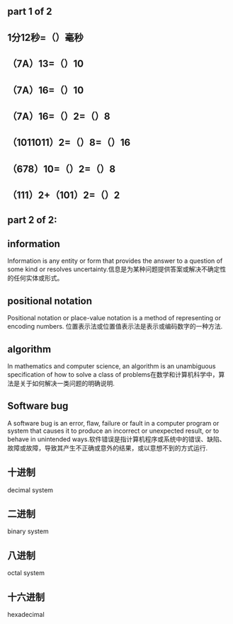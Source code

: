 ## part 1 of 2
## 1分12秒=（）毫秒
## （7A）13=（）10
## （7A）16=（）10
## （7A）16=（）2=（）8
## （1011011）2=（）8=（）16
## （678）10=（）2=（）8
## （111）2+（101）2=（）2

## part 2 of 2:
## information
Information is any entity or form that provides the answer to a question of some kind or resolves uncertainty.信息是为某种问题提供答案或解决不确定性的任何实体或形式。
## positional notation
Positional notation or place-value notation is a method of representing or encoding numbers. 位置表示法或位置值表示法是表示或编码数字的一种方法.
## algorithm
In mathematics and computer science, an algorithm is an unambiguous specification of how to solve a class of problems在数学和计算机科学中，算法是关于如何解决一类问题的明确说明.
## Software bug
A software bug is an error, flaw, failure or fault in a computer program or system that causes it to produce an incorrect or unexpected result, or to behave in unintended ways.软件错误是指计算机程序或系统中的错误、缺陷、故障或故障，导致其产生不正确或意外的结果，或以意想不到的方式运行.
## 十进制
decimal system
## 二进制
binary system
## 八进制
octal system
## 十六进制
hexadecimal
